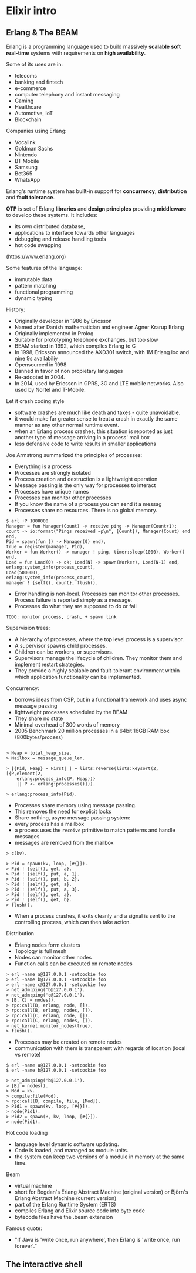 # Elixir intro

## Erlang & The BEAM

Erlang is a programming language used to build massively **scalable** **soft
real-time** systems with requirements on **high availability**.

Some of its uses are in:

* telecoms
* banking and fintech
* e-commerce
* computer telephony and instant messaging
* Gaming
* Healthcare
* Automotive, IoT
* Blockchain

Companies using Erlang:

* Vocalink
* Goldman Sachs
* Nintendo
* BT Mobile
* Samsung
* Bet365
* WhatsApp


Erlang's runtime system has built-in support for **concurrency**, **distribution** and **fault tolerance**.


**OTP** is set of Erlang **libraries** and **design principles** providing **middleware** to develop these systems. It includes:

* its own distributed database, 
* applications to interface towards other languages
* debugging and release handling tools
* hot code swapping

(https://www.erlang.org)

Some features of the language:

* immutable data
* pattern matching
* functional programming
* dynamic typing


History:

* Originally developer in 1986 by Ericsson
* Named after Danish mathematician and engineer Agner Krarup Erlang
* Originally implemented in Prolog
* Suitable for prototyping telephone exchanges, but too slow
* BEAM started in 1992, which compiles Erlang to C
* In 1998, Ericsson announced the AXD301 switch, with 1M Erlang loc and
    nine 9s availabiliy
* Opensourced in 1998
* Banned in favor of non propietary languages
* Re-adopted in 2004.
* In 2014, used by Ericsson in GPRS, 3G and LTE mobile networks. Also
    used by Nortel and T-Mobile.


Let it crash coding style

* software crashes are much like death and taxes - quite unavoidable. 
*  it would make far greater sense to treat a crash in exactly the same manner as any other normal runtime event.
*  when an Erlang process crashes, this situation is reported as just another type of message arriving in a process' mail box
*   less defensive code to write results in smaller applications

Joe Armstrong summarized the principles of processes:

* Everything is a process
* Processes are strongly isolated
* Process creation and destruction is a lightweight operation
* Message passing is the only way for processes to interact
* Processes have unique names
* Processes can monitor other processes
* If you know the name of a process you can send it a messag
* Processes share no resources. There is no global memory.

```
$ erl +P 1000000
Manager = fun Manager(Count) -> receive ping -> Manager(Count+1); count -> io:format("Pings received ~p\n", [Count]), Manager(Count) end end,
Pid = spawn(fun () -> Manager(0) end),
true = register(manager, Pid),
Worker = fun Worker() -> manager ! ping, timer:sleep(1000), Worker() end,
Load = fun Load(0) -> ok; Load(N) -> spawn(Worker), Load(N-1) end,
erlang:system_info(process_count),
Load(500000),
erlang:system_info(process_count),
manager ! {self(), count}, flush().
```

* Error handling is non-local. Processes can monitor other processes.
    Process failure is reported simply as a message.
* Processes do what they are supposed to do or fail


```
TODO: monitor process, crash, + spawn link
```

Supervision trees:

* A hierarchy of processes, where the top level process is a supervisor.
* A supervisor spawns child processes.
* Children can be workers, or supervisors.
* Supervisors manage the lifecycle of children. They monitor them and
    implement restart strategies.
* They provide a highly scalable and fault-tolerant environment within which application functionality can be implemented.


Concurrency:

* borrows ideas from CSP, but in a functional framework and uses async message passing
* lightweight processes scheduled by the BEAM
* They share no state
* Minimal overhead of 300 words of memory
* 2005 Benchmark 20 million processes in a 64bit 16GB RAM box
    (800bytes/process)


```

> Heap = total_heap_size.
> Mailbox = message_queue_len.

> [{Pid, Heap} = First|_] = lists:reverse(lists:keysort(2,[{P,element(2,
    erlang:process_info(P, Heap))}
    || P <- erlang:processes()])).

> erlang:process_info(Pid).

```
* Processes share memory using message passing.
* This removes the need for explicit locks
* Share nothing, async message passing system: 
* every process has a mailbox
* a process uses the `receive` primitive to match patterns and handle
    messages
* messages are removed from the mailbox

```
> c(kv).

> Pid = spawn(kv, loop, [#{}]).
> Pid ! {self(), get, a}.
> Pid ! {self(), put, a, 1}.
> Pid ! {self(), put, b, 2}.
> Pid ! {self(), get, a}.
> Pid ! {self(), put, a, 3}.
> Pid ! {self(), get, a}.
> Pid ! {self(), get, b}.
> flush().
```


* When a process crashes, it exits cleanly and a signal is sent to the
    controlling process, which can then take action. 


Distribution

* Erlang nodes form clusters
* Topology is full mesh 
* Nodes can monitor other nodes
* Function calls can be executed on remote nodes 

```
> erl -name a@127.0.0.1 -setcookie foo
> erl -name b@127.0.0.1 -setcookie foo
> erl -name c@127.0.0.1 -setcookie foo
> net_adm:ping('b@127.0.0.1').
> net_adm:ping('c@127.0.0.1').
> [B, C] = nodes().
> rpc:call(B, erlang, node, []).
> rpc:call(B, erlang, nodes, []).
> rpc:call(C, erlang, node, []).
> rpc:call(C, erlang, nodes, []).
> net_kernel:monitor_nodes(true).
> flush().
```

* Processes may be created on remote nodes
* communication with them is transparent with regards of location (local
    vs remote)

```
$ erl -name a@127.0.0.1 -setcookie foo
$ erl -name b@127.0.0.1 -setcookie foo

> net_adm:ping('b@127.0.0.1').
> [B] = nodes().
> Mod = kv.
> compile:file(Mod).
> rpc:call(B, compile, file, [Mod]).
> Pid1 = spawn(kv, loop, [#{}]).
> node(Pid1).
> Pid2 = spawn(B, kv, loop, [#{}]).
> node(Pid1).
```

Hot code loading

* language level dynamic software updating.
* Code is loaded, and managed as module units. 
* the system can keep two versions of a module in memory at the same
    time.


Beam
* virtual machine
* short for Bogdan's Erlang Abstract Machine (original version) or Björn's Erlang Abstract Machine (current version)
* part of the Erlang Runtime System (ERTS)
* compiles Erlang and Elixir source code into byte code
* bytecode files have the .beam extension



Famous quote:

* "If Java is 'write once, run anywhere', then Erlang is 'write once, run forever'.”





## The interactive shell

